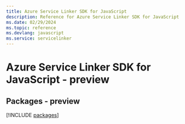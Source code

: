 ```yaml
---
title: Azure Service Linker SDK for JavaScript
description: Reference for Azure Service Linker SDK for JavaScript
ms.date: 02/29/2024
ms.topic: reference
ms.devlang: javascript
ms.service: servicelinker
---
```

# Azure Service Linker SDK for JavaScript - preview
## Packages - preview
[!INCLUDE [packages](service-linker-index.md)]